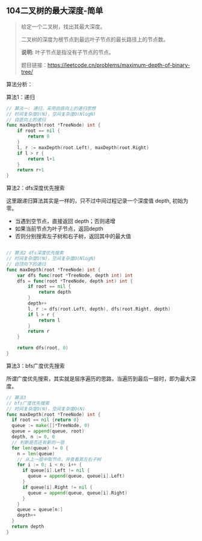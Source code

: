 ## 104二叉树的最大深度-简单

> 给定一个二叉树，找出其最大深度。
>
> 二叉树的深度为根节点到最远叶子节点的最长路径上的节点数。
>
> **说明:** 叶子节点是指没有子节点的节点。
>
> 题目链接：https://leetcode.cn/problems/maximum-depth-of-binary-tree/



算法分析：

算法1：递归

```go
// 算法一: 递归，采用自底向上的递归思想
// 时间复杂度O(N)，空间复杂度O(NlogN)
// 自底向上的递归
func maxDepth(root *TreeNode) int {
    if root == nil {
        return 0
    }
    l, r := maxDepth(root.Left), maxDepth(root.Right)
    if l > r {
        return l+1
    }
    return r+1
}
```



算法2：dfs深度优先搜索

这里跟递归算法其实是一样的，只不过中间过程记录一个深度值 depth, 初始为零。

- 当遇到空节点，直接返回 depth；否则递增
- 如果当前节点为叶子节点，返回depth
- 否则分别搜索左子树和右子树，返回其中的最大值

```go

// 算法2 dfs深度优先搜索
// 时间复杂度O(N)，空间复杂度O(NlogN)
// 自顶向下的递归
func maxDepth(root *TreeNode) int {
    var dfs func(root *TreeNode, depth int) int
    dfs = func(root *TreeNode, depth int) int {
        if root == nil {
            return depth
        }
        depth++
        l, r := dfs(root.Left, depth), dfs(root.Right, depth)
        if l > r {
            return l
        }
        return r
    }

    return dfs(root, 0)
}
```



算法3：bfs广度优先搜索

所谓广度优先搜索，其实就是层序遍历的思路，当遍历到最后一层时，即为最大深度。

```go
// 算法3
// bfs广度优先搜索
// 时间复杂度O(N)，空间复杂度O(N)
func maxDepth(root *TreeNode) int {
  if root == nil {return 0}
  queue := make([]*TreeNode, 0)
  queue = append(queue, root)
  depth, n := 0, 0
  // 判断是否还有新的一层
  for len(queue) != 0 {
    n = len(queue)
    // 从上一层中取节点，并查看其左右子树
    for i := 0; i < n; i++ {
      if queue[i].Left != nil {
        queue = append(queue, queue[i].Left)
      }
      if queue[i].Right != nil {
        queue = append(queue, queue[i].Right)
      }
    }
    queue = queue[n:]
    depth++
  }
  return depth
}
```

